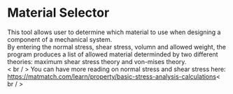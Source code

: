 # Material Selector
This tool allows user to determine which material to use when designing a component of a mechanical system.<br /> 
By entering the normal stress, shear stress, volumn and allowed weight, the program produces a list of allowed material determinded by two different theories: maximum shear stress theory and von-mises theory.<br />< br / > 
You can have more reading on normal stress and shear stress here: https://matmatch.com/learn/property/basic-stress-analysis-calculations< br / > 
